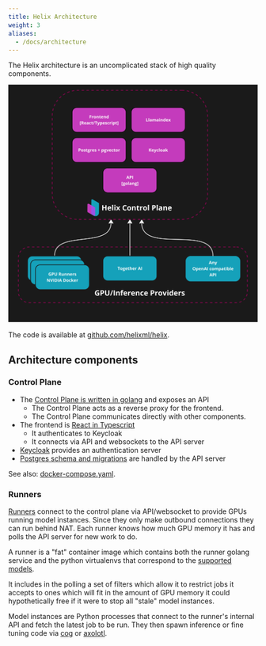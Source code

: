 ```yaml
---
title: Helix Architecture
weight: 3
aliases:
  - /docs/architecture
---
```


The Helix architecture is an uncomplicated stack of high quality components.

![](architecture.jpg)

The code is available at [github.com/helixml/helix](https://github.com/helixml/helix).

## Architecture components

### Control Plane

* The [Control Plane is written in golang](https://github.com/helixml/helix/tree/main/api/pkg) and exposes an API
  * The Control Plane acts as a reverse proxy for the frontend.
  * The Control Plane communicates directly with other components.
* The frontend is [React in Typescript](https://github.com/helixml/helix/tree/main/frontend)
  * It authenticates to Keycloak
  * It connects via API and websockets to the API server
* [Keycloak](https://www.keycloak.org/) provides an authentication server
* [Postgres schema and migrations](https://github.com/helixml/helix/tree/main/api/pkg/store/migrations) are handled by the API server

See also: [docker-compose.yaml](https://github.com/helixml/helix/blob/main/docker-compose.yaml).

### Runners

[Runners](https://github.com/helixml/helix/tree/main/api/pkg/runner) connect to the control plane via API/websocket to provide GPUs running model instances. Since they only make outbound connections they can run behind NAT. Each runner knows how much GPU memory it has and polls the API server for new work to do.

A runner is a "fat" container image which contains both the runner golang service and the python virtualenvs that correspond to the [supported models](/docs/models).

It includes in the polling a set of filters which allow it to restrict jobs it accepts to ones which will fit in the amount of GPU memory it could hypothetically free if it were to stop all "stale" model instances.

Model instances are Python processes that connect to the runner's internal API and fetch the latest job to be run. They then spawn inference or fine tuning code via [cog](https://github.com/replicate/cog) or [axolotl](https://github.com/OpenAccess-AI-Collective/axolotl).
